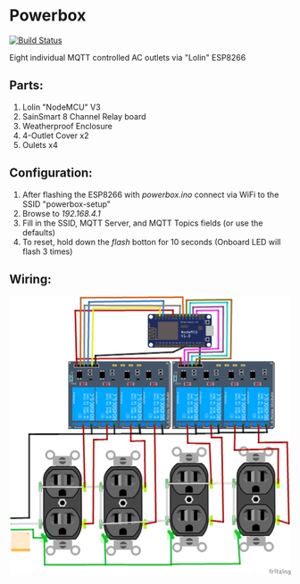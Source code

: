 # Powerbox
[![Build Status](https://travis-ci.org/brycethomsen/powerbox.svg?branch=master)](https://travis-ci.org/brycethomsen/powerbox)

Eight individual MQTT controlled AC outlets via "Lolin" ESP8266

## Parts:
1. Lolin "NodeMCU" V3
1. SainSmart 8 Channel Relay board
1. Weatherproof Enclosure
1. 4-Outlet Cover x2
1. Oulets x4

## Configuration:

1. After flashing the ESP8266 with *powerbox.ino* connect via WiFi to the SSID "powerbox-setup"
1. Browse to *192.168.4.1*
1. Fill in the SSID, MQTT Server, and MQTT Topics fields (or use the defaults)
1. To reset, hold down the *flash* botton for 10 seconds (Onboard LED will flash 3 times)

## Wiring:

![wirig](diagram/powerbox-wiring.png)